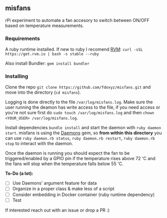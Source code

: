 ## misfans

rPi experiment to automate a fan accesory to switch between ON/OFF based on temperature measurements. 

### Requirements

A ruby runtime installed. If new to ruby I recomend [RVM](https://rvm.io/): `curl -sSL https://get.rvm.io | bash -s stable --ruby`

Also install Bundler: `gem install bundler`

### Installing

Clone the repo `git clone https://github.com/fdoxyz/misfans.git` and move into the directory (`cd misfans`).

Logging is done directly to the file `/var/log/misfans.log`. Make sure the user running the deamon has write access to the file, if you need access or you're not sure first do `sudo touch /var/log/misfans.log` and then `chown <YOUR_USER> /var/log/misfans.log`.

Install dependencies `bundle install` and start the daemon with `ruby daemon start`. misfans is using the [Daemons](https://github.com/thuehlinger/daemons) gem, so __from within this directory__ you can use `ruby daemon.rb status`, `ruby daemon.rb restart`, `ruby daemon.rb stop` to interact with the daemon.

Once the daemon is running you should expect the fan to be triggered/enabled by a GPIO pin if the temperature rises above 72 'C and the fans will stop when the temperature falls below 55 'C.

__To-Do (a lot):__
- [ ] Use Daemons' argument feature for data
- [ ] Organize in a proper class & make less of a script
- [ ] Consider embedding in Docker container (ruby runtime dependency)
- [ ] Test

If interested reach out with an issue or drop a PR :)

